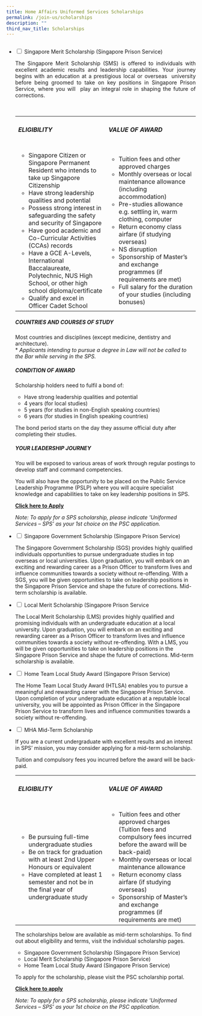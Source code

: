 ```yaml
---
title: Home Affairs Uniformed Services Scholarships
permalink: /join-us/scholarships
description: ""
third_nav_title: Scholarships
---
```

<img alt="" src="https://www.sps.gov.sg/images/default-source/career-with-us/scholarship-officer.png?sfvrsn=da2af6d3_2">

<ul class="jekyllcodex_accordion">
  <li>
    <input type="checkbox" id="accordion1">
    <label for="accordion1">Singapore Merit Scholarship (Singapore Prison Service)</label>
    <div>
      <p><div style="text-align:justify;">The Singapore Merit Scholarship (SMS) is offered to individuals with excellent academic results and&nbsp;<span style="background-color:transparent;color:inherit;text-align:inherit;text-transform:inherit;white-space:inherit;word-spacing:normal;caret-color:auto;font-size:inherit;font-weight:400;">leadership capabilities. Your journey begins with an education at a prestigious local or overseas&nbsp;</span>
        <span style="background-color:transparent;color:inherit;text-align:inherit;text-transform:inherit;white-space:inherit;word-spacing:normal;caret-color:auto;font-size:inherit;font-weight:400;">university before being groomed to take on key positions in Singapore Prison Service, where you will&nbsp;</span>
        <span style="background-color:transparent;color:inherit;text-align:inherit;text-transform:inherit;white-space:inherit;word-spacing:normal;caret-color:auto;font-size:inherit;font-weight:400;">play an integral role in shaping the future of corrections.</span>
    </div>
    <p style="text-align:justify;">&nbsp;</p>
    <table>
        <tbody>
            <tr style="height:50%;">
                <td style="width:50%;">
                    <h5>ELIGIBILITY</h5>
                </td>
                <td style="width:50%;">
                    <h5>VALUE OF AWARD</h5>
                </td>
            </tr>
            <tr style="height:50%;">
                <td style="width:50%;">
                    <ul>
                        <li>Singapore Citizen or Singapore Permanent Resident who intends to take up Singapore Citizenship</li>
                        <li>Have strong leadership qualities and potential</li>
                        <li>Possess strong interest in safeguarding the safety and security of Singapore</li>
                        <li>Have good academic and Co-Curricular Activities (CCAs) records</li>
                        <li>Have a GCE A-Levels, International Baccalaureate, Polytechnic, NUS High School, or other high school diploma/certificate</li>
                        <li>Qualify and excel in Officer Cadet School</li>
                    </ul>
                </td>
                <td style="width:50%;">
                    <div></div>
                    <ul>
                        <li>Tuition fees and other approved charges</li>
                        <li>Monthly overseas or local maintenance allowance (including accommodation)</li>
                        <li>Pre-studies allowance e.g. settling in, warm clothing, computer</li>
                        <li>Return economy class airfare (if studying overseas)</li>
                        <li>NS disruption</li>
                        <li>Sponsorship of Master’s and exchange programmes (if requirements are met)</li>
                        <li>Full salary for the duration of your studies (including bonuses)</li>
                    </ul>
                </td>
            </tr>
        </tbody>
    </table><span style="background-color:transparent;color:inherit;font-family:inherit;text-align:inherit;text-transform:inherit;white-space:inherit;word-spacing:normal;caret-color:auto;font-size:inherit;font-weight:400;"></span>
    <h5>COUNTRIES AND COURSES OF STUDY</h5>
    <p dir="ltr">Most countries and disciplines (except medicine, dentistry and architecture).<br>*<em>&nbsp;Applicants intending to pursue a degree in Law will not be called to the Bar while serving in the SPS.</em></p>
    <h5 dir="ltr">CONDITION OF AWARD</h5>
    <p dir="ltr">Scholarship holders need to fulfil a bond of:</p>
    <ul>
        <li>Have strong leadership qualities and potential</li>
        <li>4 years (for local studies)</li>
        <li>5 years (for studies in non-English speaking countries)</li>
        <li>6 years (for studies in English speaking countries)</li>
    </ul>
    <div>
        <p>The bond period starts on the day they assume official duty after completing their studies.</p>
    </div>
    <h5 dir="ltr">YOUR LEADERSHIP JOURNEY</h5>
    <p dir="ltr">You will be exposed to various areas of work through regular postings to develop staff and command competencies.
    </p>
    <p dir="ltr">You will also have the opportunity to be placed on the Public Service Leadership Programme (PSLP) where you will acquire specialist knowledge and capabilities to take on key leadership positions in SPS.
    </p>
    <p><a href="https://www.psc.gov.sg/Scholarships/public-sector-scholarships/browse-by-scholarship/singapore-merit-scholarship-MHA" data-sf-ec-immutable=""><strong>Click here to Apply</strong></a></p>
    <div><em>Note: To apply for a SPS scholarship, please indicate 'Uniformed Services – SPS’ as your 1st choice on the PSC application.</em></div></p>
    </div>
	</li>  
  <li>
    <input type="checkbox" id="accordion2">
    <label for="accordion2">Singapore Government Scholarship (Singapore Prison Service)</label>
    <div>
      <p>The Singapore Government Scholarship (SGS) provides highly qualified individuals opportunities to pursue undergraduate studies in top overseas or local universities. Upon graduation, you will embark on an exciting and rewarding career as a Prison Officer to transform lives and influence communities towards a society without re-offending. With a SGS, you will be given opportunities to take on leadership positions in the Singapore Prison Service and shape the future of corrections. Mid-term scholarship is available.</p>
    </div>
  </li>
  <li>
    <input type="checkbox" id="accordion3">
    <label for="accordion3">Local Merit Scholarship (Singapore Prison Service</label>
    <div>
      <p>
        The Local Merit Scholarship (LMS) provides highly qualified and promising individuals with an undergraduate education at a local university. Upon graduation, you will embark on an exciting and rewarding career as a Prison Officer to transform lives and influence communities towards a society without re-offending. With a LMS, you will be given opportunities to take on leadership positions in the Singapore Prison Service and shape the future of corrections. Mid-term scholarship is available.</p>
    </div>
  </li>
  <li>
    <input type="checkbox" id="accordion4">
    <label for="accordion4">Home Team Local Study Award (Singapore Prison Service)</label>
    <div>
			<p>The Home Team Local Study Award (HTLSA) enables you to pursue a meaningful and rewarding career with the Singapore Prison Service. Upon completion of your undergraduate education at a reputable local university, you will be appointed as Prison Officer in the Singapore Prison Service to transform lives and influence communities towards a society without re-offending.</p>
    </div>
  </li>
    
  <li>
    <input type="checkbox" id="accordion5">
    <label for="accordion5">MHA Mid-Term Scholarship</label>
    <div>
			<p><p><span style="background-color:transparent;color:inherit;font-family:inherit;font-size:inherit;text-align:inherit;text-transform:inherit;white-space:inherit;word-spacing:normal;caret-color:auto;font-weight:400;">If you are a current undergraduate with excellent results and an interest in SPS’ mission, you may&nbsp;</span><span style="background-color:transparent;color:inherit;font-family:inherit;font-size:inherit;text-align:inherit;text-transform:inherit;white-space:inherit;word-spacing:normal;caret-color:auto;font-weight:400;">consider applying for a mid-term scholarship.&nbsp;</span>
    </p><span style="background-color:transparent;color:inherit;text-align:inherit;text-transform:inherit;white-space:inherit;word-spacing:normal;caret-color:auto;font-size:inherit;font-weight:400;"></span><span style="background-color:transparent;color:inherit;text-align:inherit;text-transform:inherit;white-space:inherit;word-spacing:normal;caret-color:auto;font-size:inherit;font-weight:400;">Tuition and compulsory fees you incurred before the award will be back-paid.</span></p>
    </div>
    <div class="body">
        <table>
            <tbody>
                <tr style="height:50%;">
                    <td style="width:50%;">
                        <h5>ELIGIBILITY</h5>
                    </td>
                    <td style="width:50%;">
                        <h5>VALUE OF AWARD</h5>
                    </td>
                </tr>
                <tr style="height:50%;">
                    <td style="width:50%;">
                        <ul>
                            <li>Be pursuing full-time undergraduate studies</li>
                            <li>Be on track for graduation with at least 2nd Upper Honours or equivalent</li>
                            <li>Have completed at least 1 semester and not be in the final year of undergraduate study</li>
                        </ul>
                    </td>
                    <td style="width:50%;">
                        <ul>
                            <li>Tuition fees and other approved charges (Tuition fees and compulsory fees incurred before the award will be back-paid)</li>
                            <li>Monthly overseas or local maintenance allowance</li>
                            <li>Return economy class airfare (if studying overseas)</li>
                            <li>Sponsorship of Master’s and exchange programmes (if requirements are met)</li>
                        </ul>
                    </td>
                </tr>
            </tbody>
        </table>
        <div>
            <div>The scholarships below are available as mid-term scholarships. To find out about eligibility and&nbsp;<span style="background-color:transparent;color:inherit;text-align:inherit;text-transform:inherit;white-space:inherit;word-spacing:normal;caret-color:auto;font-size:inherit;font-weight:400;">terms, visit the individual scholarship pages.</span></div>
            <ul>
                <li>Singapore Government Scholarship (Singapore Prison Service)<br></li>
                <li>Local Merit Scholarship (Singapore Prison Service)<br></li>
                <li>Home Team Local Study Award (Singapore Prison Service)</li>
            </ul>
            <p>To apply for the scholarship, please visit the PSC scholarship portal.</p>
            <p><a href="https://www.mha.gov.sg/careers/scholarships/mha-mid-term-scholarship" data-sf-ec-immutable=""><strong>Click here to apply</strong></a></p>
            <p><em>Note: To apply for a SPS scholarship, please indicate 'Uniformed Services – SPS’ as your 1st choice on the PSC application.</em></p>
        </div>
    </div>
  </li>
</ul>